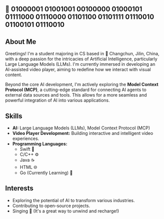 ## 🚀 01000001 01001001 00100000 01000101 01111000 01110000 01101100 01101111 01110010 01100101 01110010  
<!-- This is "AI Explorer" in binary -->

## About Me

Greetings! I'm a student majoring in CS based in 📍 Changchun, Jilin, China, with a deep passion for the intricacies of Artificial Intelligence, particularly Large Language Models (LLMs). I'm currently immersed in developing an AI-assisted video player, aiming to redefine how we interact with visual content.

Beyond the core AI development, I'm actively exploring the **Model Context Protocol (MCP)**, a cutting-edge standard for connecting AI agents to external data sources and tools. This allows for a more seamless and powerful integration of AI into various applications.

## Skills

*   **AI:** Large Language Models (LLMs), Model Context Protocol (MCP)
*   **Video Player Development:** Building interactive and intelligent video experiences.
*   **Programming Languages:**
    *   Swift 📱
    *   C/C++ ⚙️
    *   Java ☕
    *   HTML 🌐
    *   Go (Currently Learning) 🐹

## Interests

*   Exploring the potential of AI to transform various industries.
*   Contributing to open-source projects.
*   Singing 🎤 (It's a great way to unwind and recharge!)


